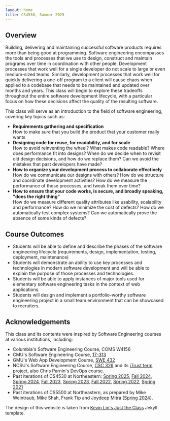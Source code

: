 ```yaml
---
layout: home
title: CS4530, Summer 2025
---
```


## Overview

Building, delivering and maintaining successful software products requires more than being good at programming. Software engineering encompasses the tools and processes that we use to design, construct and maintain programs over time in coordination with other people. Development processes that work well for a single developer do not scale to large or even medium-sized teams. Similarly, development processes that work well for quickly delivering a one-off program to a client will cause chaos when applied to a codebase that needs to be maintained and updated over months and years. This class will begin to explore these tradeoffs throughout the entire software development lifecycle, with a particular focus on how these decisions affect the quality of the resulting software.

This class will serve as an introduction to the field of software engineering, covering key topics such as:

- **Requirements gathering and specification** <br />How to make sure that you build the product that your customer really wants
- **Designing code for reuse, for readability, and for scale** <br />How to avoid reinventing the wheel? What makes code readable? Where does performance fit into designs? When do we decide when to revisit old design decisions, and how do we replace them? Can we avoid the mistakes that past developers have made?
- **How to organize your development process to collaborate effectively** <br />How do we communicate our designs with others? How do we structure and coordinate development activities? How do we measure the performance of these processes, and tweak them over time?
- **How to ensure that your code works, is secure, and broadly speaking, "does the right thing"** <br />How do we measure different quality attributes like usability, scalability and performance? How do we minimize the cost of defects? How do we automatically test complex systems? Can we automatically prove the absence of some kinds of defects?

## Course Outcomes

- Students will be able to define and describe the phases of the software engineering lifecycle (requirements, design, implementation, testing, deployment, maintenance)
- Students will demonstrate an ability to use key processes and technologies in modern software development and will be able to explain the purpose of those processes and technologies.
- Students will be able to apply instances of major tools used for elementary software engineering tasks in the context of web applications.
- Students will design and implement a portfolio-worthy software engineering project in a small team environment that can be showcased to recruiters.

## Acknowledgements

This class and its contents were inspired by Software Engineering courses at various institutions, including:

- Columbia's Software Engineering Course, COMS W4156
- CMU's Software Engineering Course, [17-313](https://cmu-313.github.io/)
- GMU's Web App Development Course, [SWE 432](https://cs.gmu.edu/~tlatoza/teaching/swe432f19/home.html)
- NCSU's Software Engineering Course, [CSC 326](https://sites.google.com/a/ncsu.edu/csc326-software-engineering/) and its [iTrust term project](https://dl.acm.org/doi/10.1145/3183377.3183393), also Chris Parnin's [DevOps](https://www.engineeringonline.ncsu.edu/course/csc-519-devops-modern-software-engineering-practices/) course.
- Past iterations of CS4530 at Northeastern: [Spring 2025](https://neu-se.github.io/CS4530-Spring-2025/), [Fall 2024](https://neu-se.github.io/CS4530-Fall-2024/), [Spring 2024](https://neu-se.github.io/CS4530-Spring-2024/), [Fall 2023](https://neu-se.github.io/CS4530-Fall-2023/), [Spring 2023](https://neu-se.github.io/CS4530-Spring-2023/), [Fall 2022](https://neu-se.github.io/CS4530-Fall-2022/), [Spring 2022](https://neu-se.github.io/CS4530-Spring-2022/), [Spring 2021](https://neu-se.github.io/CS4530-CS5500-Spring-2021/)
- Past iterations of CS5500 at Northeastern, as prepared by Mike Weintraub, Mike Shah, Frank Tip and Joydeep Mitra ([Spring 2024](https://sites.google.com/view/sp24-cs5500/)).

The design of this website is taken from [Kevin Lin's Just the Class](https://kevinl.info/just-the-class/) Jekyll template.
